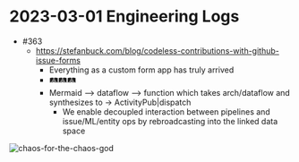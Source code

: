 # 2023-03-01 Engineering Logs

- #363
  - https://stefanbuck.com/blog/codeless-contributions-with-github-issue-forms
    - Everything as a custom form app has truly arrived
    - 🛤️🛤️🛤️
    - Mermaid --> dataflow --> function which takes arch/dataflow and synthesizes to -> ActivityPub|dispatch
      - We enable decoupled interaction between pipelines and issue/ML/entity ops by rebroadcasting into the linked data space

![chaos-for-the-chaos-god](https://user-images.githubusercontent.com/5950433/220794351-4611804a-ac72-47aa-8954-cdb3c10d6a5b.jpg)